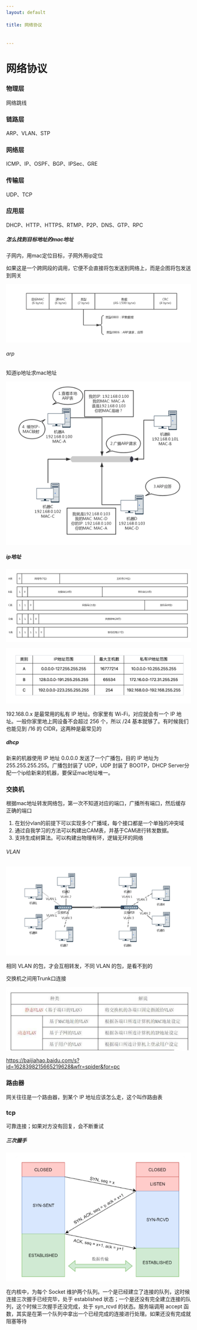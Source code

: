 ```yaml
---
layout: default

title: 网络协议


---
```


# 网络协议

### 物理层

网络跳线

### 链路层

ARP、VLAN、STP

### 网络层

ICMP、IP、OSPF、BGP、IPSec、GRE

### 传输层

UDP、TCP

### 应用层

DHCP、HTTP、HTTPS、RTMP、P2P、DNS、GTP、RPC



##### 怎么找到目标地址的mac地址

子网内，用mac定位目标，子网外用ip定位

如果这是一个跨网段的调用，它便不会直接将包发送到网络上，而是企图将包发送到网关

![image-20191110092522089](https://github.com/garydai/garydai.github.com/raw/master/_posts/pic/image-20191110092522089.png)

###### arp

知道ip地址求mac地址

![image-20191110095151691](https://github.com/garydai/garydai.github.com/raw/master/_posts/pic/image-20191110095151691.png)

##### ip地址

![image-20191109120438329](https://github.com/garydai/garydai.github.com/raw/master/_posts/pic/image-20191109120438329.png)

![image-20191109120658084](https://github.com/garydai/garydai.github.com/raw/master/_posts/pic/image-20191109120658084.png)

192.168.0.x 是最常用的私有 IP 地址。你家里有 Wi-Fi，对应就会有一个 IP 地址。一般你家里地上网设备不会超过 256 个，所以 /24 基本就够了。有时候我们也能见到 /16 的 CIDR，这两种是最常见的

##### dhcp

新来的机器使用 IP 地址 0.0.0.0 发送了一个广播包，目的 IP 地址为 255.255.255.255。广播包封装了 UDP，UDP 封装了 BOOTP，DHCP Server分配一个ip给新来的机器，要保证mac地址唯一。

### 交换机

根据mac地址转发网络包，第一次不知道对应的端口，广播所有端口，然后缓存正确的端口

1. 在划分vlan的前提下可以实现多个广播域，每个接口都是一个单独的冲突域
2. 通过自我学习的方法可以构建出CAM表，并基于CAM进行转发数据。
3. 支持生成树算法。可以构建出物理有环，逻辑无环的网络

###### VLAN

![image-20191110105604643](https://github.com/garydai/garydai.github.com/raw/master/_posts/pic/image-20191110105604643.png)

相同 VLAN 的包，才会互相转发，不同 VLAN 的包，是看不到的

交换机之间用Trunk口连接

![image-20191210163357462](https://github.com/garydai/garydai.github.com/raw/master/_posts/pic/image-20191210163357462.png)

https://baijiahao.baidu.com/s?id=1628398215665219628&wfr=spider&for=pc

### 路由器

网关往往是一个路由器，到某个 IP 地址应该怎么走，这个叫作路由表

### tcp

可靠连接；如果对方没有回复，会不断重试

##### 三次握手

![image-20191203091727623](https://github.com/garydai/garydai.github.com/raw/master/_posts/pic/image-20191203091727623.png)

在内核中，为每个 Socket 维护两个队列。一个是已经建立了连接的队列，这时候连接三次握手已经完毕，处于 established 状态；一个是还没有完全建立连接的队列，这个时候三次握手还没完成，处于 syn_rcvd 的状态。服务端调用 accept 函数，其实是在第一个队列中拿出一个已经完成的连接进行处理。如果还没有完成就阻塞等待